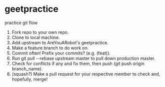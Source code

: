 geetpractice
============

practice git flow

1. Fork repo to your own repo.
2. Clone to local machine.
3. Add upstream to AreYouARobot's geetpractice.
4. Make a feature branch to do work on.
5. Commit often! Prefix your commits? (e.g. (feat)).
6. Run git pull --rebase upstream master to pull down production master.
7. Check for conflicts if any and fix them, then push (git push origin branch_name).
8. (squash?) Make a pull request for your respective member to check and, hopefully, merge!
